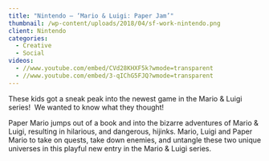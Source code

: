 ```yaml
---
title: "Nintendo – ‘Mario & Luigi: Paper Jam’"
thumbnail: /wp-content/uploads/2018/04/sf-work-nintendo.png
client: Nintendo
categories:
  - Creative
  - Social
videos:
  - //www.youtube.com/embed/CVd28KHXF5k?wmode=transparent
  - //www.youtube.com/embed/3-qIChG5FJQ?wmode=transparent
---
```

<p>
 These kids got a sneak peak into the newest game
                              in the Mario &amp; Luigi series!  We wanted to
                              know what they thought!
</p>
 <p>
 Paper Mario jumps out of a book and into the
                              bizarre adventures of Mario &amp; Luigi, resulting
                              in hilarious, and dangerous, hijinks. Mario, Luigi
                              and Paper Mario to take on quests, take down
                              enemies, and untangle these two unique universes
                              in this playful new entry in the Mario &amp; Luigi
                              series.
</p>
 <p>
</p>

